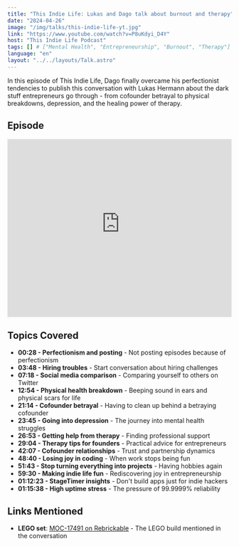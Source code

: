 ```yaml
---
title: "This Indie Life: Lukas and Dago talk about burnout and therapy"
date: "2024-04-26"
image: "/img/talks/this-indie-life-yt.jpg"
link: "https://www.youtube.com/watch?v=P8uKdyi_D4Y"
host: "This Indie Life Podcast"
tags: [] # ["Mental Health", "Entrepreneurship", "Burnout", "Therapy"]
language: "en"
layout: "../../layouts/Talk.astro"
---
```


In this episode of This Indie Life, Dago finally overcame his perfectionist tendencies to publish this conversation with Lukas Hermann about the dark stuff entrepreneurs go through - from cofounder betrayal to physical breakdowns, depression, and the healing power of therapy.

## Episode

<iframe
  width="100%"
  height="400"
  src="https://www.youtube-nocookie.com/embed/P8uKdyi_D4Y"
  title="YouTube video player"
  frameborder="0"
  allow="accelerometer; autoplay; clipboard-write; encrypted-media; gyroscope; picture-in-picture; web-share"
  referrerpolicy="strict-origin-when-cross-origin"
  allowfullscreen
></iframe>

## Topics Covered

- **00:28 - Perfectionism and posting** - Not posting episodes because of perfectionism
- **03:48 - Hiring troubles** - Start conversation about hiring challenges
- **07:18 - Social media comparison** - Comparing yourself to others on Twitter
- **12:54 - Physical health breakdown** - Beeping sound in ears and physical scars for life
- **21:14 - Cofounder betrayal** - Having to clean up behind a betraying cofounder
- **23:45 - Going into depression** - The journey into mental health struggles
- **26:53 - Getting help from therapy** - Finding professional support
- **29:04 - Therapy tips for founders** - Practical advice for entrepreneurs
- **42:07 - Cofounder relationships** - Trust and partnership dynamics
- **48:40 - Losing joy in coding** - When work stops being fun
- **51:43 - Stop turning everything into projects** - Having hobbies again
- **59:30 - Making indie life fun** - Rediscovering joy in entrepreneurship
- **01:12:23 - StageTimer insights** - Don't build apps just for indie hackers
- **01:15:38 - High uptime stress** - The pressure of 99.9999% reliability

## Links Mentioned

- **LEGO set**: [MOC-17491 on Rebrickable](https://rebrickable.com/mocs/MOC-174949/antix/42147-space-shuttle/) - The LEGO build mentioned in the conversation
